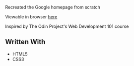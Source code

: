 Recreated the Google homepage from scratch

Viewable in browser [here](https://jennie-n.github.io/google-homepage/)

Inspired by The Odin Project's Web Development 101 course

## Written With
- HTML5
- CSS3